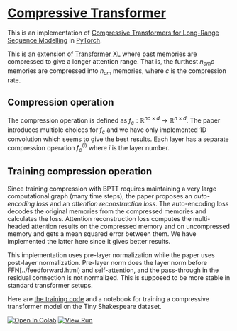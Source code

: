 # [Compressive Transformer](https://nn.labml.ai/transformers/compressive/index.html)

This is an implementation of
[Compressive Transformers for Long-Range Sequence Modelling](https://arxiv.org/abs/1911.05507)
in [PyTorch](https://pytorch.org).

This is an extension of [Transformer XL](https://nn.labml.ai/transformers/xl/index.html) where past memories
are compressed to give a longer attention range.
That is, the furthest $n_{cm} c$ memories are compressed into
$n_{cm}$ memories, where $c$ is the compression rate.

## Compression operation

The compression operation is defined as
$f_c: \mathbb{R}^{nc \times d} \rightarrow \mathbb{R}^{n \times d}$.
The paper introduces multiple choices for $f_c$ and we have only implemented
1D convolution which seems to give the best results.
Each layer has a separate compression operation $f_c^{(i)}$ where
$i$ is the layer number.

## Training compression operation

Since training compression with BPTT requires maintaining
a very large computational graph (many time steps), the paper proposes
an *auto-encoding loss* and an *attention reconstruction loss*.
The auto-encoding loss decodes the original memories from the compressed memories
and calculates the loss.
Attention reconstruction loss computes the multi-headed attention results
on the compressed memory and on uncompressed memory and gets a mean squared error
between them.
We have implemented the latter here since it gives better results.

This implementation uses pre-layer normalization
while the paper uses post-layer normalization.
Pre-layer norm does the layer norm before FFN[../feedforward.html) and
self-attention, and the pass-through in the residual connection is not normalized.
This is supposed to be more stable in standard transformer setups.

Here are [the training code](https://nn.labml.ai/transformers/compressive/experiment.html) and a notebook for training a compressive transformer
model on the Tiny Shakespeare dataset.

[![Open In Colab](https://colab.research.google.com/assets/colab-badge.svg)](https://colab.research.google.com/github/labmlai/annotated_deep_learning_paper_implementations/blob/master/labml_nn/transformers/compressive/experiment.ipynb)
[![View Run](https://img.shields.io/badge/labml-experiment-brightgreen)](https://app.labml.ai/run/0d9b5338726c11ebb7c80242ac1c0002)
